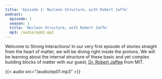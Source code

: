 ```yaml
---
title: 'Episode 1: Nucleon Structure, with Robert Jaffe'
podcast:
  episode: 1
  season: 1
  title: 'Nucleon Structure, with Robert Jaffe'
  mp3: /audio/ep02.mp3
---
```


Welcome to Strong Interactions! In our very first episode of stories straight from the heart of matter, we will be diving right inside the protons. We will be learning about the internal structure of these basic and yet complex building blocks of matter with our guest, [Dr. Robert Jaffee](/guests/jaffe) from MIT.

{{< audio src="/audio/ep01.mp3" >}}
